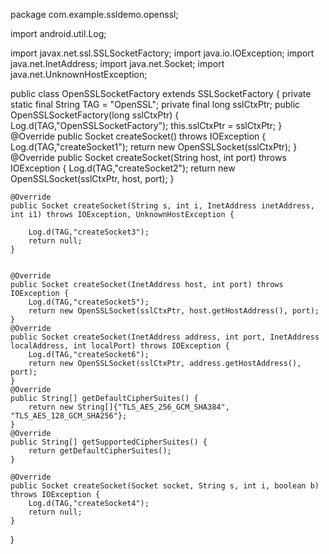 package com.example.ssldemo.openssl;

import android.util.Log;

import javax.net.ssl.SSLSocketFactory;
import java.io.IOException;
import java.net.InetAddress;
import java.net.Socket;
import java.net.UnknownHostException;

public class OpenSSLSocketFactory extends SSLSocketFactory {
    private static final String TAG = "OpenSSL";
    private final long sslCtxPtr;
    public OpenSSLSocketFactory(long sslCtxPtr) {
        Log.d(TAG,"OpenSSLSocketFactory");
        this.sslCtxPtr = sslCtxPtr;
    }
    @Override
    public Socket createSocket() throws IOException {
        Log.d(TAG,"createSocket1");
        return new OpenSSLSocket(sslCtxPtr);
    }
    @Override
    public Socket createSocket(String host, int port) throws IOException {
        Log.d(TAG,"createSocket2");
        return new OpenSSLSocket(sslCtxPtr, host, port);
    }

    @Override
    public Socket createSocket(String s, int i, InetAddress inetAddress, int i1) throws IOException, UnknownHostException {

        Log.d(TAG,"createSocket3");
        return null;
    }


    @Override
    public Socket createSocket(InetAddress host, int port) throws IOException {
        Log.d(TAG,"createSocket5");
        return new OpenSSLSocket(sslCtxPtr, host.getHostAddress(), port);
    }
    @Override
    public Socket createSocket(InetAddress address, int port, InetAddress localAddress, int localPort) throws IOException {
        Log.d(TAG,"createSocket6");
        return new OpenSSLSocket(sslCtxPtr, address.getHostAddress(), port);
    }
    @Override
    public String[] getDefaultCipherSuites() {
        return new String[]{"TLS_AES_256_GCM_SHA384", "TLS_AES_128_GCM_SHA256"};
    }
    @Override
    public String[] getSupportedCipherSuites() {
        return getDefaultCipherSuites();
    }

    @Override
    public Socket createSocket(Socket socket, String s, int i, boolean b) throws IOException {
        Log.d(TAG,"createSocket4");
        return null;
    }
}
